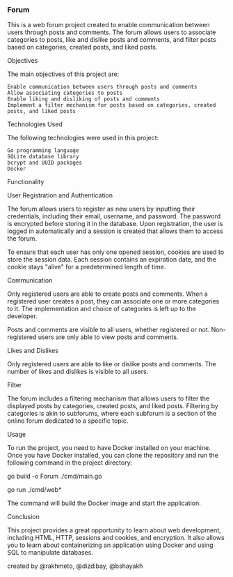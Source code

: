 ### Forum


This is a web forum project created to enable communication between users through posts and comments. The forum allows users to associate categories to posts, like and dislike posts and comments, and filter posts based on categories, created posts, and liked posts.

Objectives

The main objectives of this project are:

    Enable communication between users through posts and comments
    Allow associating categories to posts
    Enable liking and disliking of posts and comments
    Implement a filter mechanism for posts based on categories, created posts, and liked posts

Technologies Used

The following technologies were used in this project:

    Go programming language
    SQLite database library
    bcrypt and UUID packages
    Docker

Functionality

User Registration and Authentication

The forum allows users to register as new users by inputting their credentials, including their email, username, and password. The password is encrypted before storing it in the database. Upon registration, the user is logged in automatically and a session is created that allows them to access the forum.

To ensure that each user has only one opened session, cookies are used to store the session data. Each session contains an expiration date, and the cookie stays "alive" for a predetermined length of time.

Communication

Only registered users are able to create posts and comments. When a registered user creates a post, they can associate one or more categories to it. The implementation and choice of categories is left up to the developer.

Posts and comments are visible to all users, whether registered or not. Non-registered users are only able to view posts and comments.

Likes and Dislikes

Only registered users are able to like or dislike posts and comments. The number of likes and dislikes is visible to all users.

Filter

The forum includes a filtering mechanism that allows users to filter the displayed posts by categories, created posts, and liked posts. Filtering by categories is akin to subforums, where each subforum is a section of the online forum dedicated to a specific topic.

Usage

To run the project, you need to have Docker installed on your machine. Once you have Docker installed, you can clone the repository and run the following command in the project directory:

go build -o Forum ./cmd/main.go

go run ./cmd/web*

The command will build the Docker image and start the application.

Conclusion

This project provides a great opportunity to learn about web development, including HTML, HTTP, sessions and cookies, and encryption. It also allows you to learn about containerizing an application using Docker and using SQL to manipulate databases.


created by @rakhmeto, @dizdibay, @bshayakh